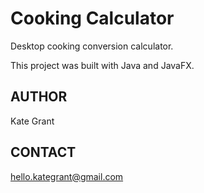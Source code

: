 # Cooking Calculator
Desktop cooking conversion calculator.

This project was built with Java and JavaFX. 

## AUTHOR
Kate Grant

## CONTACT
hello.kategrant@gmail.com


